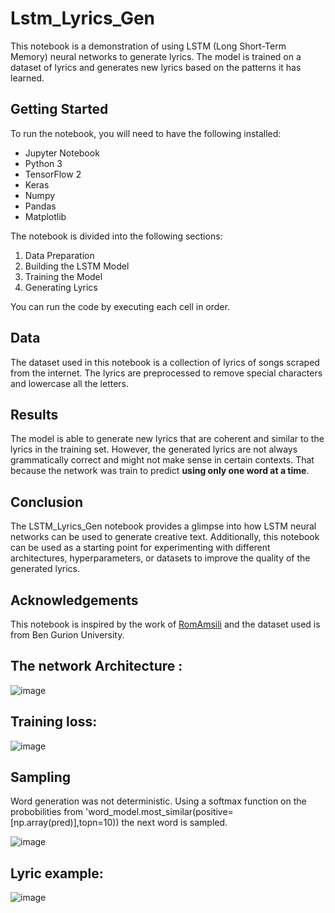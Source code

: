 # Lstm_Lyrics_Gen

This notebook is a demonstration of using LSTM (Long Short-Term Memory) neural networks to generate lyrics. The model is trained on a dataset of lyrics and generates new lyrics based on the patterns it has learned.

## Getting Started

To run the notebook, you will need to have the following installed:
* Jupyter Notebook
* Python 3
* TensorFlow 2
* Keras
* Numpy
* Pandas
* Matplotlib

The notebook is divided into the following sections:
1. Data Preparation
2. Building the LSTM Model
3. Training the Model
4. Generating Lyrics

You can run the code by executing each cell in order.

## Data

The dataset used in this notebook is a collection of lyrics of songs scraped from the internet. The lyrics are preprocessed to remove special characters and lowercase all the letters.

## Results

The model is able to generate new lyrics that are coherent and similar to the lyrics in the training set. However, the generated lyrics are not always grammatically correct and might not make sense in certain contexts. That because the network was train to predict **using only one word at a time**.

## Conclusion

The LSTM_Lyrics_Gen notebook provides a glimpse into how LSTM neural networks can be used to generate creative text. Additionally, this notebook can be used as a starting point for experimenting with different architectures, hyperparameters, or datasets to improve the quality of the generated lyrics.

## Acknowledgements

This notebook is inspired by the work of [RomAmsili](https://github.com/RomAmsili) and the dataset used is from Ben Gurion University.


## The network Architecture :

![image](https://user-images.githubusercontent.com/82934994/213434902-4bd757e0-b7d7-48a4-9e93-1ce36b91091f.png)

## Training loss:

![image](https://user-images.githubusercontent.com/82934994/213435042-0bcd77b2-3b22-4303-a3b0-06fb7bee61ac.png)

## Sampling

Word generation was not deterministic. Using a softmax function on the probobilities from 'word_model.most_similar(positive=[np.array(pred)],topn=10)) the next word is  sampled.

![image](https://user-images.githubusercontent.com/82934994/213435427-71e00e25-af9d-4f08-a908-9f45bdc2a66e.png)

## Lyric example:

![image](https://user-images.githubusercontent.com/82934994/213435651-71e7dab4-7895-4669-a204-32bca2387d4a.png)

